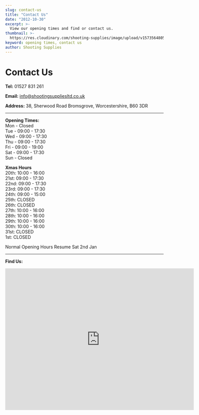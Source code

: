 ```yaml
---
slug: contact-us
title: "Contact Us"
date: "2012-10-30"
excerpt: >-
  View our opening times and find or contact us.
thumbnail: >-
  https://res.cloudinary.com/shooting-supplies/image/upload/v1573564805/shop/ShootingSuppliesStore_inkcxw_qmb2bo.jpg
keyword: opening times, contact us
author: Shooting Supplies
---
```


# **Contact Us**

**Tel:** 01527 831 261

**Email:** info@shootingsuppliesltd.co.uk

 **Address:**
38, Sherwood Road
Bromsgrove,
Worcestershire,
B60 3DR

****

 **Opening Times:**  
Mon - Closed  
Tue - 09:00 - 17:30  
Wed - 09:00 - 17:30  
Thu - 09:00 - 17:30  
Fri - 09:00 - 19:00  
Sat - 09:00 - 17:30  
Sun - Closed  

**Xmas Hours**  
20th: 10:00 - 16:00  
21st: 09:00 - 17:30  
22nd: 09:00 - 17:30  
23rd: 09:00 - 17:30  
24th: 09:00 - 15:00  
25th: CLOSED    
26th: CLOSED  
27th: 10:00 - 16:00  
28th: 10:00 - 16:00  
29th: 10:00 - 16:00  
30th: 10:00 - 16:00  
31st: CLOSED  
1st: CLOSED  

Normal Opening Hours Resume Sat 2nd Jan


****

 **Find Us:**
<iframe src="https://www.google.com/maps/embed?pb=!1m18!1m12!1m3!1d2438.8617078819925!2d-2.062261884200036!3d52.318511879776565!2m3!1f0!2f0!3f0!3m2!1i1024!2i768!4f13.1!3m3!1m2!1s0x4870eb6643a61ef7%3A0x88a54342436aef3e!2sShooting%20Supplies%20Ltd!5e0!3m2!1sen!2suk!4v1583776759759!5m2!1sen!2suk" width="600" height="450" frameborder="0" style="border:0;" allowfullscreen=""></iframe>
